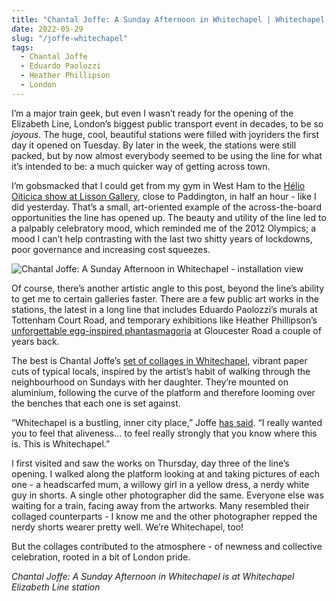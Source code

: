 ```yaml
---
title: "Chantal Joffe: A Sunday Afternoon in Whitechapel | Whitechapel Station"
date: 2022-05-29
slug: "/joffe-whitechapel"
tags:
  - Chantal Joffe
  - Eduardo Paolozzi
  - Heather Phillipson
  - London
---
```


I’m a major train geek, but even I wasn’t ready for the opening of the Elizabeth Line, London’s biggest public transport event in decades, to be so *joyous*. The huge, cool, beautiful stations were filled with joyriders the first day it opened on Tuesday. By later in the week, the stations were still packed, but by now almost everybody seemed to be using the line for what it’s intended to be: a much quicker way of getting across town.

I’m gobsmacked that I could get from my gym in West Ham to the [Hélio Oiticica show at Lisson Gallery](https://www.lissongallery.com/exhibitions/helio-oiticica-london), close to Paddington, in half an hour - like I did yesterday. That’s a small, art-oriented example of the across-the-board opportunities the line has opened up. The beauty and utility of the line led to a palpably celebratory mood, which reminded me of the 2012 Olympics; a mood I can’t help contrasting with the last two shitty years of lockdowns, poor governance and increasing cost squeezes.

![Chantal Joffe: A Sunday Afternoon in Whitechapel - installation view](/joffe-whitechapel-1.jpeg)

Of course, there’s another artistic angle to this post, beyond the line’s ability to get me to certain galleries faster. There are a few public art works in the stations, the latest in a long line that includes Eduardo Paolozzi’s murals at Tottenham Court Road, and temporary exhibitions like Heather Phillipson’s [unforgettable egg-inspired phantasmagoria](/eggysrub-gloucester) at Gloucester Road  a couple of years back.

The best is Chantal Joffe’s [set of collages in Whitechapel](https://www.crossrail.co.uk/benefits/art-on-crossrail/artwork-at-whitechapel), vibrant paper cuts of typical locals, inspired by the artist’s habit of walking through the neighbourhood on Sundays with her daughter. They’re mounted on aluminium, following the curve of the platform and therefore looming over the benches that each one is set against.

“Whitechapel is a bustling, inner city place,” Joffe [has said](https://www.youtube.com/watch?v=F3lNQYDkkEg). “I really wanted you to feel that aliveness… to feel really strongly that you know where this is. This is Whitechapel.”

I first visited and saw the works on Thursday, day three of the line’s opening. I walked along the platform looking at and taking pictures of each one - a headscarfed mum, a willowy girl in a yellow dress, a nerdy white guy in shorts. A single other photographer did the same. Everyone else was waiting for a train, facing away from the artworks. Many resembled their collaged counterparts - I know me and the other photographer repped the nerdy shorts wearer pretty well. We’re Whitechapel, too!

But the collages contributed to the atmosphere - of newness and collective celebration, rooted in a bit of London pride.

*Chantal Joffe: A Sunday Afternoon in Whitechapel is at Whitechapel Elizabeth Line station*
